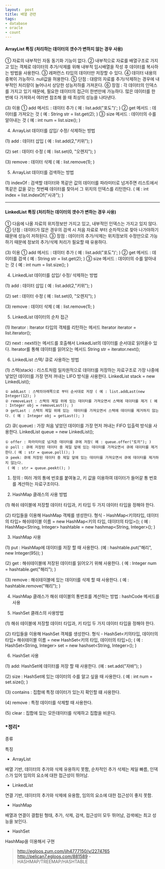 ```yaml
---
layout:  post
title: 배열 관련
tags:
- database
- oracle
- count
---
```


#### ArrayList 특징 (처리하는 데이터의 갯수가 변하지 않는 경우 사용)
① 자료의 내부적인 자동 동기화 기능이 없다.
② 내부적으로 자료를 배열구조로 가지고 있는 객체로 데이터의 추가/삭제를 위해 내부적 임시배열을 작성 후 데이터를 복사하는 방법을 사용한다.
③ 레퍼런스 타입의 데이터만 저장할 수 있다.
④ 데이터 내용의 중복이 가능하다. null값을 허용한다.
⑤ 단점 :  대량의 자료를 추가/삭제하는 경우에 내부적인 처리량이 늘어나서 상당한 성능저하를 가져온다.
⑥ 장점 : 각 데이터의 인덱스를 가지고 있기 때문에, 필요한 데이터의 접근이 한번만에 가능하다. 많은 데이터를 한 번에 다 가져와서 여러번 참조해 쓸 때 최상의 성능을 나타낸다.

 (3) 이용
    ① add 메서드 : 데이터 추가 ( 예 : list.add("포도")'; )
    ② get  메서드 : 데이터를 가져오는 것 ( 예 : String str = list.get(2); )
    ③ size 메서드 : 데이터의 수를 알아내는 것 ( 예 : int num = list.size(); )
 
4. ArrayList 데이터를 삽입/ 수정/ 삭제하는 방법
    
 (1) add : 데이터 삽입  ( 예 : list.add(2,"키위"); )
 
 (2) set : 데이터 수정 ( 예 : list.set(0, "오렌지"); )

 (3) remove : 데이터 삭제 ( 예 : list.remove(1); )

5. ArrayList 데이터를 검색하는 방법 

 (1) indexOf : 검색할 데이터와 똑같은 값의 데이터를 파라미터로 넘겨주면 리스트에서 똑같은 값을 갖는 첫번째 데이터를 찾아서 
  그 위치의 인덱스를 리턴한다. ( 예 : int index = list.indexOf("사과"); )

***

#### LinkedList 특징 (처리하는 데이터의 갯수가 변하는 경우 사용)

① 다음에 나올 자료의 위치정보만 가지고 있고, 내부적인 인덱스는 가지고 있지 않다.
② 단점 : 데이터가 많은 경우의 검색 시 처음 자료로 부터 순차적으로 찾아 나가야하기 떄문에 성능이 저하된다.
③ 장점 : 데이터의 추가/삭제는 위치정보의 수정만으로 가능하기 때문에 정보의 추가/삭제 처리가 필요할 때 유용하다.

 (3) 이용
    ① add 메서드 : 데이터 추가 ( 예 : list.add("포도")'; )
    ② get  메서드 : 데이터를 검색 ( 예 : String str = list.get(2); )
    ③ size 메서드 : 데이터의 수를 알아내는 것 ( 예 : int num = list.size(); )


4. LinkedList 데이터를 삽입/ 수정/ 삭제하는 방법
    
 (1) add : 데이터 삽입  ( 예 : list.add(2,"키위"); )
 
 (2) set : 데이터 수정 ( 예 : list.set(0, "오렌지"); )

 (3) remove : 데이터 삭제 ( 예 : list.remove(1); )

5. LinkedList 데이터의 순차 접근
 
 (1) Iterator : Iterator 타입의 객체를 리턴하는 메서드
    Iterator<String> iterator = list.iterator();

 (2) next : next라는 메서드를 호출해서 LinkedList의 데이터를 순서대로 읽어올수 있다. Iterator를 통해 데이터를 읽어오는 메서드
    String str = iterator.next();

 6. LinkedList 스택/ 큐로 사용하는 방법

 (1) 스택(stack) : 리스트처럼 일차원적으로 데이터를 저장하는 자료구조로 가장 나중에 넣었던 데이터를 가장 먼저 꺼내는 LIFO 
    방식을 사용한다.
    LinkedList <String> stack = new LinkedList<String>(); 

    ① addLast : 스택의아래쪽으로 부터 순서대로 저장 ( 예 : list.addLast(new Integer(12); )
    ② removeLast : 스택의 제일 위에 있는 데이터를 가져오면서 스택에 데이터를 제거 ( 예 : Integer obj = removeLast(); )
    ③ getLast : 스택의 제일 위에 있는  데이터를 가져오면서 스택에 데이터를 제거하지 않는다. ( 예 : Integer obj = getLast(); )

 (2) 큐( queue) : 가장 처음 넣었던 데이터를 가장 먼저 꺼내는 FIFO 입출력 방식을 사용한다.
    LinkedList <String> queue = new LinkedList<String>(); 
    
    ① offer : 파라미터로 넘겨준 데이터를 큐에 저장( 예 : queue.offer("토끼"); )
    ② poll : 큐에 저장된 데이터 중 제일 앞에 있는 데이터를 가져오면서 큐에 데이터를 제거한다.( 예 : str = queue.poll(); )
    ③ peek: 큐에 저장된 데이터 중 제일 앞에 있는 데이터를 가져오면서 큐에 데이터를 제거하지 않는다.
     ( 예 : str = queue.peekt(); )
     
<HashTable>

1. 정의 : 여러 개의 통에 번호를 붙여놓고, 키 값을 이용하여 데이터가 들어갈 통 번호를 계산하는 자료구조이다. 

2. HashMap 클래스의 사용 방법 

 (1) 해쉬 테이블에 저장할 데이터 타입과, 키 타입 두 가지 데이터 타입을 정해야 한다.

 (2) 타입들을 이용해 HashMap 객체를 생성한다. 
      형식 - HashMap<키의타입, 데이터의 타입> 해쉬테이블 이름 = new HashMap<키의 타입, 데이터의 타입>();
      ( 예 : HashMap<String, Integer> hashtable = new hashmap<String, Integer>(); )

3. HashMap 사용

 (1) put : HashMap에 데이터를 저장 할 때 사용한다. (예 : hashtable.put("해리", new Integer(95)); )

 (2) get : 해쉬테이블에 저장된 데이터를 읽어오기 위해 사용한다. ( 예 : Integer num = hashtable.get("해리"); )

 (3) remove : 해쉬테이블에 있는 데이터를 삭제 할 때 사용한다. ( 예 : hashtable.remove("해리"); ) 

4. HashMap 클래스가 해쉬 테이블의 통번호를 계산하는 방법 : hashCode 메서드를 사용

5. HashSet 클래스의 사용방법

 (1) 해쉬 테이블에 저장할 데이터 타입과, 키 타입 두 가지 데이터 타입을 정해야 한다.

 (2) 타입들을 이용해 HashSet 객체를 생성한다. 
      형식 - HashSet<키의타입, 데이터의 타입> 해쉬테이블 이름 = new HashSet<키의 타입, 데이터의 타입>();
      ( 예 : HashSet<String, Integer> set = new hashset<String, Integer>(); )

6. HashSet 사용

 (1) add: HashSet에 데이터를 저장 할 때 사용한다. (예 : set.add("자바"); )

 (2) size : HashSet에 있는 데이터의 수를 알고 싶을 때 사용한다. ( 예 : int num = set.size(); )

 (3) contains : 집합에 특정 데이터가 있는지 확인할 떄 사용한다.

 (4) remove : 특정 데이터를 삭제할 때 사용한다.

 (5) clear : 집합에 있는 모든데이터를 삭제하고 집합을 비운다.
 
### \*정리*
종류

특징

- ArrayList

배열 기반, 데이터의 추가와 삭제 유용하지 못함, 순차적인 추가 삭제는 제일 빠름, 인덱스가 있어 임의의 요소에 대한 접근성이 뛰어남.

- LinkedList

연결 기반, 데이터의 추가와 삭제에 유용함, 임의의 요소에 대한 접근성이 좋지 못함.

- HashMap

배열과 연결이 결합된 형태, 추가, 삭제, 검색, 접근성이 모두 뛰어남, 검색에는 최고 성능을 보인다.

- HashSet

HashMap을 이용해서 구현


> http://egloos.zum.com/jjh4777150/v/2274765
> http://pelican7.egloos.com/881589   -HASHMAP/TREEMAP/HASHTABLE